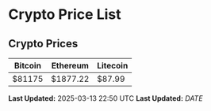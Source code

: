 # Crypto Price List

## Crypto Prices
| Bitcoin | Ethereum | Litecoin |
| ------- | -------- | -------- |
| $81175 | $1877.22 | $87.99 |
**Last Updated:** 2025-03-13 22:50 UTC
**Last Updated:** $DATE$
